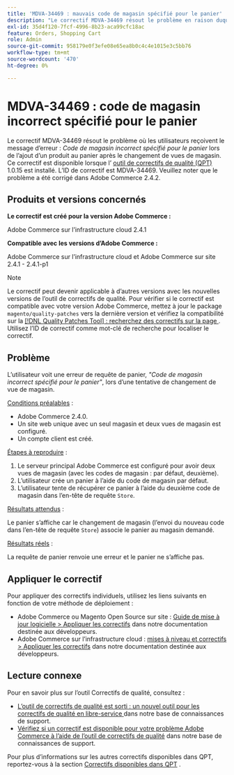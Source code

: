 ```yaml
---
title: 'MDVA-34469 : mauvais code de magasin spécifié pour le panier'
description: "Le correctif MDVA-34469 résout le problème en raison duquel les utilisateurs reçoivent le message d’erreur : *Code de magasin incorrect spécifié pour le panier* lors de l’ajout d’un produit au panier après le changement d’affichage du magasin. Ce correctif est disponible lorsque l’[outil de correctifs de qualité (QPT)](https://devdocs.magento.com/guides/v2.4/comp-mgr/patching.html#mqp) 1.0.15 est installé. L’ID de correctif est MDVA-34469. Veuillez noter que le problème a été corrigé dans Adobe Commerce 2.4.2."
exl-id: 35d4f120-7fcf-4996-8b23-aca99cfc18ac
feature: Orders, Shopping Cart
role: Admin
source-git-commit: 958179e0f3efe08e65ea8b0c4c4e1015e3c5bb76
workflow-type: tm+mt
source-wordcount: '470'
ht-degree: 0%

---
```


# MDVA-34469 : code de magasin incorrect spécifié pour le panier

Le correctif MDVA-34469 résout le problème où les utilisateurs reçoivent le message d’erreur : *Code de magasin incorrect spécifié pour le panier* lors de l’ajout d’un produit au panier après le changement de vues de magasin. Ce correctif est disponible lorsque l’ [outil de correctifs de qualité (QPT)](https://devdocs.magento.com/guides/v2.4/comp-mgr/patching.html#mqp) 1.0.15 est installé. L’ID de correctif est MDVA-34469. Veuillez noter que le problème a été corrigé dans Adobe Commerce 2.4.2.

## Produits et versions concernés

**Le correctif est créé pour la version Adobe Commerce :**

Adobe Commerce sur l’infrastructure cloud 2.4.1

**Compatible avec les versions d’Adobe Commerce :**

Adobe Commerce sur l’infrastructure cloud et Adobe Commerce sur site 2.4.1 - 2.4.1-p1

>[!NOTE]
>
>Le correctif peut devenir applicable à d’autres versions avec les nouvelles versions de l’outil de correctifs de qualité. Pour vérifier si le correctif est compatible avec votre version Adobe Commerce, mettez à jour le package `magento/quality-patches` vers la dernière version et vérifiez la compatibilité sur la [[!DNL Quality Patches Tool] : recherchez des correctifs sur la page ](https://devdocs.magento.com/quality-patches/tool.html#patch-grid). Utilisez l’ID de correctif comme mot-clé de recherche pour localiser le correctif.

## Problème

L’utilisateur voit une erreur de requête de panier, *&quot;Code de magasin incorrect spécifié pour le panier&quot;*, lors d’une tentative de changement de vue de magasin.

<u>Conditions préalables</u> :

* Adobe Commerce 2.4.0.
* Un site web unique avec un seul magasin et deux vues de magasin est configuré.
* Un compte client est créé.

<u>Étapes à reproduire</u> :

1. Le serveur principal Adobe Commerce est configuré pour avoir deux vues de magasin (avec les codes de magasin : par défaut, deuxième).
1. L’utilisateur crée un panier à l’aide du code de magasin par défaut.
1. L’utilisateur tente de récupérer ce panier à l’aide du deuxième code de magasin dans l’en-tête de requête `Store`.

<u>Résultats attendus</u> :

Le panier s’affiche car le changement de magasin (l’envoi du nouveau code dans l’en-tête de requête `Store`) associe le panier au magasin demandé.

<u>Résultats réels</u> :

La requête de panier renvoie une erreur et le panier ne s’affiche pas.

## Appliquer le correctif

Pour appliquer des correctifs individuels, utilisez les liens suivants en fonction de votre méthode de déploiement :

* Adobe Commerce ou Magento Open Source sur site : [Guide de mise à jour logicielle > Appliquer les correctifs](https://devdocs.magento.com/guides/v2.4/comp-mgr/patching/mqp.html) dans notre documentation destinée aux développeurs.
* Adobe Commerce sur l’infrastructure cloud : [mises à niveau et correctifs > Appliquer les correctifs](https://devdocs.magento.com/cloud/project/project-patch.html) dans notre documentation destinée aux développeurs.

## Lecture connexe

Pour en savoir plus sur l’outil Correctifs de qualité, consultez :

* [ L’outil de correctifs de qualité est sorti : un nouvel outil pour les correctifs de qualité en libre-service ](/help/announcements/adobe-commerce-announcements/magento-quality-patches-released-new-tool-to-self-serve-quality-patches.md) dans notre base de connaissances de support.
* [Vérifiez si un correctif est disponible pour votre problème Adobe Commerce à l’aide de l’outil de correctifs de qualité](/help/support-tools/patches-available-in-qpt-tool/check-patch-for-magento-issue-with-magento-quality-patches.md) dans notre base de connaissances de support.

Pour plus d’informations sur les autres correctifs disponibles dans QPT, reportez-vous à la section [Correctifs disponibles dans QPT](https://support.magento.com/hc/en-us/sections/360010506631-Patches-available-in-QPT-tool-) .
